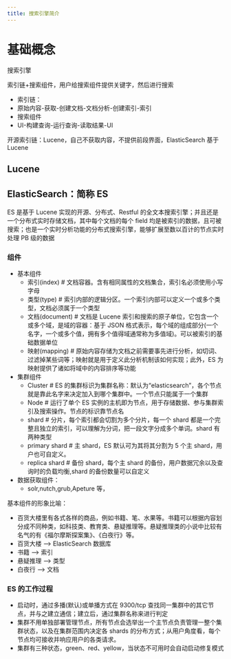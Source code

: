 ```yaml
---
title: 搜索引擎简介
---
```


# 基础概念

搜索引擎

索引链+搜索组件，用户给搜索组件提供关键字，然后进行搜索

- 索引链：
- 原始内容-获取-创建文档-文档分析-创建索引-索引
- 搜索组件
- UI-构建查询-运行查询-读取结果-UI

开源索引链：Lucene，自己不获取内容，不提供前段界面，ElasticSearch 基于 Lucene

## Lucene

## ElasticSearch：简称 ES

ES 是基于 Lucene 实现的开源、分布式、Restful 的全文本搜索引擎；并且还是一个分布式实时存储文档，其中每个文档的每个 field 均是被索引的数据，且可被搜索；也是一个实时分析功能的分布式搜索引擎，能够扩展至数以百计的节点实时处理 PB 级的数据

### 组件

- 基本组件
   - 索引(index) # 文档容器。含有相同属性的文档集合，索引名必须使用小写字母
   - 类型(type) # 索引内部的逻辑分区。一个索引内部可以定义一个或多个类型，文档必须属于一个类型
   - 文档(document) # 文档是 Lucene 索引和搜索的原子单位，它包含一个或多个域，是域的容器：基于 JSON 格式表示，每个域的组成部分(一个名字，一个或多个值，拥有多个值得域通常称为多值域)。可以被索引的基础数据单位
   - 映射(mapping) # 原始内容存储为文档之前需要事先进行分析，如切词、过滤掉某些词等；映射就是用于定义此分析机制该如何实现；此外，ES 为映射提供了诸如将域中的内容排序等功能
- 集群组件
   - Cluster # ES 的集群标识为集群名称：默认为“elasticsearch”，各个节点就是靠此名字来决定加入到哪个集群中。一个节点只能属于一个集群
   - Node # 运行了单个 ES 实例的主机即为节点，用于存储数据、参与集群索引及搜索操作。节点的标识靠节点名
   - shard # 分片，每个索引都会切割为多个分片，每一个 shard 都是一个完整且独立的索引，可以理解为分词，把一段文字分成多个单词。shard 有两种类型
   - primary shard # 主 shard，ES 默认可为其将其分割为 5 个主 shard，用户也可自定义。
   - replica shard # 备份 shard，每个主 shard 的备份，用户数据冗余以及查询时的负载均衡,shard 的备份数量可以自定义
- 数据获取组件：
   - solr,nutch,grub,Apeture 等，

基本组件的形象比喻：

- 百货大楼里有各式各样的商品，例如书籍、笔、水果等。书籍可以根据内容划分成不同种类，如科技类、教育类、悬疑推理等。悬疑推理类的小说中比较有名气的有《福尔摩斯探案集》、《白夜行》等。
- 百货大楼 --> ElasticSearch 数据库
- 书籍 --> 索引
- 悬疑推理 --> 类型
- 白夜行 --> 文档

### ES 的工作过程

- 启动时，通过多播(默认)或单播方式在 9300/tcp 查找同一集群中的其它节点，并与之建立通信；建立后，通过集群名称来进行判定
- 集群不用单独部署管理节点，所有节点会选举出一个主节点负责管理一整个集群状态，以及在集群范围内决定各 shards 的分布方式；从用户角度看，每个节点均可接收并响应用户的各类请求。
- 集群有三种状态，green、red、yellow，当状态不可用时会自动启动修复模式
